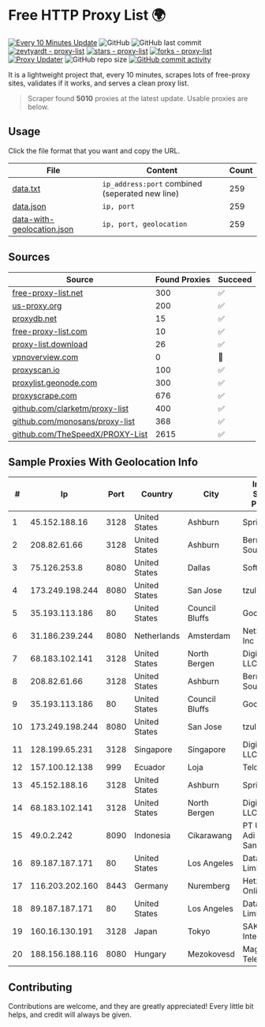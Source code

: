 
# Free HTTP Proxy List 🌍

[![Every 10 Minutes Update](https://github.com/mertguvencli/http-proxy-list/actions/workflows/main.yml/badge.svg?branch=main)](https://github.com/mertguvencli/http-proxy-list/actions/workflows/main.yml)
![GitHub](https://img.shields.io/github/license/mertguvencli/http-proxy-list)
![GitHub last commit](https://img.shields.io/github/last-commit/mertguvencli/http-proxy-list)
[![zevtyardt - proxy-list](https://img.shields.io/static/v1?label=zevtyardt&message=proxy-list&color=blue&logo=github)](https://github.com/zevtyardt/proxy-list "Go to GitHub repo")
[![stars - proxy-list](https://img.shields.io/github/stars/zevtyardt/proxy-list?style=social)](https://github.com/zevtyardt/proxy-list)
[![forks - proxy-list](https://img.shields.io/github/forks/zevtyardt/proxy-list?style=social)](https://github.com/zevtyardt/proxy-list)
[![Proxy Updater](https://github.com/zevtyardt/proxy-list/workflows/Proxy%20Updater/badge.svg)](https://github.com/zevtyardt/proxy-list/actions?query=workflow:"Proxy+Updater")
![GitHub repo size](https://img.shields.io/github/repo-size/zevtyardt/proxy-list)
[![GitHub commit activity](https://img.shields.io/github/commit-activity/m/zevtyardt/proxy-list?logo=commits)](https://github.com/zevtyardt/proxy-list/commits/main)

It is a lightweight project that, every 10 minutes, scrapes lots of free-proxy sites, validates if it works, and serves a clean proxy list.

> Scraper found **5010** proxies at the latest update. Usable proxies are below.

## Usage

Click the file format that you want and copy the URL.

|File|Content|Count|
|----|-------|-----|
|[data.txt](https://raw.githubusercontent.com/mertguvencli/http-proxy-list/main/proxy-list/data.txt)|`ip_address:port` combined (seperated new line)|259|
|[data.json](https://raw.githubusercontent.com/mertguvencli/http-proxy-list/main/proxy-list/data.json)|`ip, port`|259|
|[data-with-geolocation.json](https://raw.githubusercontent.com/mertguvencli/http-proxy-list/main/proxy-list/data-with-geolocation.json)|`ip, port, geolocation`|259|

## Sources

|Source|Found Proxies|Succeed|
|------|-------------|-------|
|[free-proxy-list.net](https://free-proxy-list.net)|300|✅|
|[us-proxy.org](https://www.us-proxy.org)|200|✅|
|[proxydb.net](http://proxydb.net)|15|✅|
|[free-proxy-list.com](https://free-proxy-list.com/?page=&port=&type%5B%5D=http&type%5B%5D=https&up_time=0&search=Search)|10|✅|
|[proxy-list.download](https://www.proxy-list.download/HTTP)|26|✅|
|[vpnoverview.com](https://vpnoverview.com/privacy/anonymous-browsing/free-proxy-servers)|0|🚫|
|[proxyscan.io](https://www.proxyscan.io)|100|✅|
|[proxylist.geonode.com](https://proxylist.geonode.com/api/proxy-list?limit=300&page=1&sort_by=lastChecked&sort_type=desc&protocols=http,https)|300|✅|
|[proxyscrape.com](https://api.proxyscrape.com/v2/?request=displayproxies&protocol=http&timeout=10000&country=all&ssl=all&anonymity=all)|676|✅|
|[github.com/clarketm/proxy-list](https://raw.githubusercontent.com/clarketm/proxy-list/master/proxy-list-raw.txt)|400|✅|
|[github.com/monosans/proxy-list](https://raw.githubusercontent.com/monosans/proxy-list/main/proxies/http.txt)|368|✅|
|[github.com/TheSpeedX/PROXY-List](https://raw.githubusercontent.com/TheSpeedX/PROXY-List/master/http.txt)|2615|✅|


## Sample Proxies With Geolocation Info

|#|Ip|Port|Country|City|Internet Service Provider|
|-|--|----|-------|----|-------------------------|
|1|45.152.188.16|3128|United States|Ashburn|Sprint|
|2|208.82.61.66|3128|United States|Ashburn|Bernardi Sounds|
|3|75.126.253.8|8080|United States|Dallas|SoftLayer|
|4|173.249.198.244|8080|United States|San Jose|tzulo, inc.|
|5|35.193.113.186|80|United States|Council Bluffs|Google LLC|
|6|31.186.239.244|8080|Netherlands|Amsterdam|NetSkope Inc|
|7|68.183.102.141|3128|United States|North Bergen|DigitalOcean, LLC|
|8|208.82.61.66|3128|United States|Ashburn|Bernardi Sounds|
|9|35.193.113.186|80|United States|Council Bluffs|Google LLC|
|10|173.249.198.244|8080|United States|San Jose|tzulo, inc.|
|11|128.199.65.231|3128|Singapore|Singapore|DigitalOcean, LLC|
|12|157.100.12.138|999|Ecuador|Loja|Telconet S.A|
|13|45.152.188.16|3128|United States|Ashburn|Sprint|
|14|68.183.102.141|3128|United States|North Bergen|DigitalOcean, LLC|
|15|49.0.2.242|8090|Indonesia|Cikarawang|PT Usaha Adi Sanggoro|
|16|89.187.187.171|80|United States|Los Angeles|Datacamp Limited|
|17|116.203.202.160|8443|Germany|Nuremberg|Hetzner Online GmbH|
|18|89.187.187.171|80|United States|Los Angeles|Datacamp Limited|
|19|160.16.130.191|3128|Japan|Tokyo|SAKURA Internet Inc.|
|20|188.156.188.116|8080|Hungary|Mezokovesd|Magyar Telekom|



## Contributing

Contributions are welcome, and they are greatly appreciated! Every
little bit helps, and credit will always be given.

